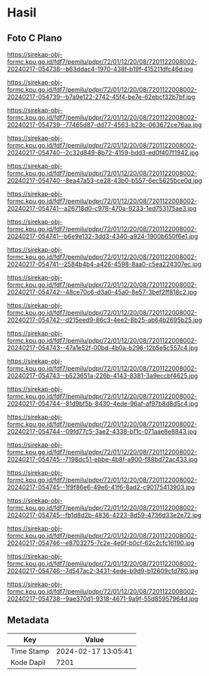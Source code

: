 # Hasil

## Foto C Plano

https://sirekap-obj-formc.kpu.go.id/fdf7/pemilu/pdpr/72/01/12/20/08/7201122008002-20240217-054738--b63ddac4-1970-438f-b19f-415211dfc46d.jpg

https://sirekap-obj-formc.kpu.go.id/fdf7/pemilu/pdpr/72/01/12/20/08/7201122008002-20240217-054739--b7a9e122-2742-45f4-be7e-62ebcf32b7bf.jpg

https://sirekap-obj-formc.kpu.go.id/fdf7/pemilu/pdpr/72/01/12/20/08/7201122008002-20240217-054739--77465d87-dd77-4563-b23c-063672ce76aa.jpg

https://sirekap-obj-formc.kpu.go.id/fdf7/pemilu/pdpr/72/01/12/20/08/7201122008002-20240217-054740--2c32d849-8b72-4159-bdd3-ed0f407f1942.jpg

https://sirekap-obj-formc.kpu.go.id/fdf7/pemilu/pdpr/72/01/12/20/08/7201122008002-20240217-054740--8ea47a53-ce28-43b0-b557-6ec5625bce0d.jpg

https://sirekap-obj-formc.kpu.go.id/fdf7/pemilu/pdpr/72/01/12/20/08/7201122008002-20240217-054741--a26718d0-c978-470a-9233-1ed753175ae3.jpg

https://sirekap-obj-formc.kpu.go.id/fdf7/pemilu/pdpr/72/01/12/20/08/7201122008002-20240217-054741--b6e9e132-3dd3-4340-a924-1900b650f6e1.jpg

https://sirekap-obj-formc.kpu.go.id/fdf7/pemilu/pdpr/72/01/12/20/08/7201122008002-20240217-054741--2584b4b4-a426-4598-8aa0-c5ea224307ec.jpg

https://sirekap-obj-formc.kpu.go.id/fdf7/pemilu/pdpr/72/01/12/20/08/7201122008002-20240217-054742--48ce70c6-d3a0-45a0-8e57-3bef2ff818c2.jpg

https://sirekap-obj-formc.kpu.go.id/fdf7/pemilu/pdpr/72/01/12/20/08/7201122008002-20240217-054742--d215eed9-86c3-4ee2-8b25-ab64b2695b25.jpg

https://sirekap-obj-formc.kpu.go.id/fdf7/pemilu/pdpr/72/01/12/20/08/7201122008002-20240217-054743--47a1e52f-00bd-4b0a-b296-12b5e5c557c4.jpg

https://sirekap-obj-formc.kpu.go.id/fdf7/pemilu/pdpr/72/01/12/20/08/7201122008002-20240217-054743--b523651a-226b-4143-8381-3a9eccbf4625.jpg

https://sirekap-obj-formc.kpu.go.id/fdf7/pemilu/pdpr/72/01/12/20/08/7201122008002-20240217-054744--81d9bf5b-8430-4ede-96af-af97b8d8d5c4.jpg

https://sirekap-obj-formc.kpu.go.id/fdf7/pemilu/pdpr/72/01/12/20/08/7201122008002-20240217-054744--09fd77c5-3ae2-4338-bf1c-071aae8e8843.jpg

https://sirekap-obj-formc.kpu.go.id/fdf7/pemilu/pdpr/72/01/12/20/08/7201122008002-20240217-054745--7198dc51-ebbe-4b8f-a900-f88bd72ac433.jpg

https://sirekap-obj-formc.kpu.go.id/fdf7/pemilu/pdpr/72/01/12/20/08/7201122008002-20240217-054745--1f9f86e6-49e6-41f6-8ad2-c90175413903.jpg

https://sirekap-obj-formc.kpu.go.id/fdf7/pemilu/pdpr/72/01/12/20/08/7201122008002-20240217-054745--fb1d8d2b-4836-4223-8d59-4736d33e2e72.jpg

https://sirekap-obj-formc.kpu.go.id/fdf7/pemilu/pdpr/72/01/12/20/08/7201122008002-20240217-054746--e8703275-7c2e-4e0f-b0cf-62c2cfc16190.jpg

https://sirekap-obj-formc.kpu.go.id/fdf7/pemilu/pdpr/72/01/12/20/08/7201122008002-20240217-054746--7d547ac2-3431-4ede-b9d9-b12609cfd780.jpg

https://sirekap-obj-formc.kpu.go.id/fdf7/pemilu/pdpr/72/01/12/20/08/7201122008002-20240217-054738--9ae370d1-9318-4671-9a9f-55d85957964d.jpg


## Metadata

| Key        | Value               |
| ---------- | ------------------- |
| Time Stamp | 2024-02-17 13:05:41 |
| Kode Dapil | 7201                |



